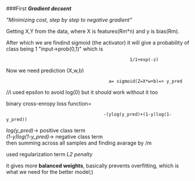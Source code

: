 ###First ***Gradient decsent***

*"Minimizing cost, step by step to negative gradient"*

Getting X,Y from the data, where X is features(Rm*n) and y is bias(Rm). 

After which we are findind sigmoid (the activator) it will give a probability of class being 1 "input->prob(0,1)"
which is


                                                   1/1+exp(-z)

Now we need prediction (X,w,b)


                                           a= sigmoid(Z=X*w+b)=> y_pred


//i used epsilon to avoid log(0) but it should work without it too

binary cross-enropy loss function=

                                         -(ylog(y_pred)+(1-y)log(1-y_pred)) 


*log(y_pred)*-> positive class term    
*(1-y)log(1-y_pred)*-> negative class term     
then summing across all samples and finding avarage by /m 

used regularization term *L2 penalty*

it gives more **balanced weights**, basically prevents overfitting, which is what we need for the better model;)


